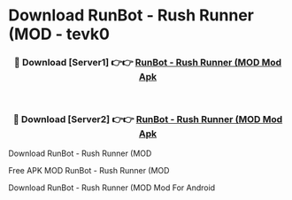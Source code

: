 # Download RunBot - Rush Runner (MOD - tevk0



<div align="center">
<h3>🔴 Download [Server1] 👉👉 <a href="https://momento.my/?title=RunBot_-_Rush_Runner_(MOD">RunBot - Rush Runner (MOD Mod Apk</a></h3><br>

<h3>🔴 Download [Server2] 👉👉 <a href="https://momento.my/?title=RunBot_-_Rush_Runner_(MOD">RunBot - Rush Runner (MOD Mod Apk</a></h3>
</div>



Download RunBot - Rush Runner (MOD 

Free APK MOD RunBot - Rush Runner (MOD 

Download RunBot - Rush Runner (MOD Mod For Android
